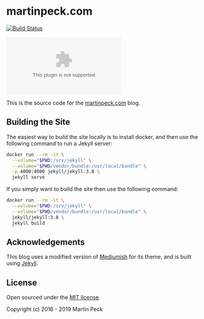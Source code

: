 # martinpeck.com

[![Build Status](https://travis-ci.org/martinpeck/martinpeck.com.svg?branch=gh-pages)](https://travis-ci.org/martinpeck/martinpeck.com)

[![Build Status](https://dev.azure.com/martinpeck-github/martinpeck.com/_apis/build/status/martinpeck.martinpeck.com?branchName=gh-pages)](https://dev.azure.com/martinpeck-github/martinpeck.com/_build/latest?definitionId=2&branchName=gh-pages)

This is the source code for the [martinpeck.com](https://martinpeck.com) blog.

## Building the Site

The easiest way to build the site locally is to install docker, and then use the following command to run a Jekyll server:

``` bash
docker run --rm -it \
  --volume="$PWD:/srv/jekyll" \
  --volume="$PWD/vendor/bundle:/usr/local/bundle" \
  -p 4000:4000 jekyll/jekyll:3.8 \
  jekyll serve
```

If you simply want to build the site then use the following command:

``` bash
docker run --rm -it \
  --volume="$PWD:/srv/jekyll" \
  --volume="$PWD/vendor/bundle:/usr/local/bundle" \
  jekyll/jekyll:3.8 \
  jekyll build
```

## Acknowledgements

This blog uses a modified version of [Mediumish](https://github.com/wowthemesnet/mediumish-theme-jekyll) for its theme, and is built using [Jekyll](http://jekyllrb.com).

## License

Open sourced under the [MIT license](LICENSE.md).

Copyright (c) 2016 - 2019 Martin Peck
